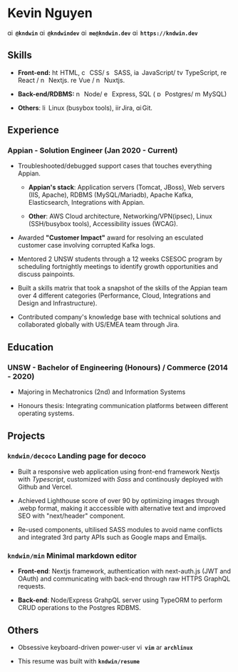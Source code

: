 # Kevin Nguyen
  <img src="https://simpleicons.org/icons/github.svg" alt="github" height="14px"/>  **`@kndwin`**
  <img src="https://simpleicons.org/icons/twitter.svg" alt="github" height="14px"/>  **`@kndwindev`**
  <img src="https://simpleicons.org/icons/gmail.svg" alt="github" height="14px"/>  **`me@kndwin.dev`**
  <img src="https://simpleicons.org/icons/github.svg" alt="github" height="14px"/>  **`https://kndwin.dev`** 

## Skills

- **Front-end:** 
  <img src="https://simpleicons.org/icons/html5.svg" alt="html5" height="14px"/> HTML, 
  <img src="https://simpleicons.org/icons/css3.svg" alt="css3" height="14px"/> CSS/
  <img src="https://simpleicons.org/icons/sass.svg" alt="sass" height="14px"/> SASS, 
  <img src="https://simpleicons.org/icons/javascript.svg" alt="javascript" height="14px"/> JavaScript/
  <img src="https://simpleicons.org/icons/typescript.svg" alt="typescript" height="14px"/> TypeScript, 
  <img src="https://simpleicons.org/icons/react.svg" alt="react" height="14px"/> React /
  <img src="https://simpleicons.org/icons/next-dot-js.svg" alt="nextjs" height="14px"/> Nextjs.
  <img src="https://simpleicons.org/icons/vue-dot-js.svg" alt="react" height="14px"/> Vue /
  <img src="https://simpleicons.org/icons/nuxt-dot-js.svg" alt="nextjs" height="14px"/> Nuxtjs.

- **Back-end/RDBMS:** 
  <img src="https://simpleicons.org/icons/node-dot-js.svg" alt="nodejs" height="14px"/> Node/
  <img src="https://simpleicons.org/icons/express.svg" alt="express" height="14px"/> Express, SQL (
  <img src="https://simpleicons.org/icons/postgresql.svg" alt="postgres" height="14px"/> Postgres/
  <img src="https://simpleicons.org/icons/mysql.svg" alt="mysql" height="14px"/> MySQL)

- **Others**: 
  <img src="https://simpleicons.org/icons/linux.svg" alt="linux" height="14px"/>Linux (busybox tools), 
  <img src="https://simpleicons.org/icons/jirasoftware.svg" alt="jira" height="14px"/>Jira,
  <img src="https://simpleicons.org/icons/git.svg" alt="git" height="14px"/>Git.

## Experience

### Appian - Solution Engineer (Jan 2020 - Current)

- Troubleshooted/debugged support cases that touches everything Appian.

	- **Appian's stack**: Application servers (Tomcat, JBoss), Web servers (IIS, Apache), 
	RDBMS (MySQL/Mariadb), Apache Kafka, Elasticsearch, Integrations with Appian.

	- **Other**: AWS Cloud architecture, Networking/VPN(ipsec), Linux (SSH/busybox tools), Accessibility issues (WCAG). 

- Awarded **"Customer Impact"** award for resolving an esculated customer case involving corrupted Kafka logs.

- Mentored 2 UNSW students through a 12 weeks CSESOC program by scheduling fortnightly meetings to identify growth opportunities and discuss painpoints.

- Built a skills matrix that took a snapshot of the skills of the Appian team over 4 different categories (Performance, Cloud, Integrations and Design and Infrastructure).

- Contributed company's knowledge base with technical solutions and collaborated globally with US/EMEA team through Jira.

## Education

### UNSW - Bachelor of Engineering (Honours) / Commerce (2014 - 2020)

- Majoring in Mechatronics (2nd) and Information Systems

- Honours thesis: Integrating communication platforms between different operating systems.

## Projects

### `kndwin/decoco` Landing page for decoco

- Built a responsive web application using front-end framework Nextjs with *Typescript*, customized with  *Sass*  and continously deployed with Github and Vercel.

- Achieved Lighthouse score of over 90 by optimizing images through .webp format, making it acccessible with alternative text and improved SEO with "next/header" component.

- Re-used components, ultilised SASS modules to avoid name conflicts and integrated 3rd party APIs such as Google maps and Emailjs.

### `kndwin/min` Minimal markdown editor 

- **Front-end**: Nextjs framework, authentication with next-auth.js (JWT and OAuth) and communicating with back-end through raw HTTPS GraphQL requests.

- **Back-end**: Node/Express GrahpQL server using TypeORM to perform CRUD operations to the Postgres RDBMS.

## Others

- Obsessive keyboard-driven power-user 
  <img src="https://simpleicons.org/icons/vim.svg" alt="vim" height="14px"/> **`vim`**
  <img src="https://simpleicons.org/icons/archlinux.svg" alt="archlinux" height="14px"/> **`archlinux`**

- This resume was built with **`kndwin/resume`**
